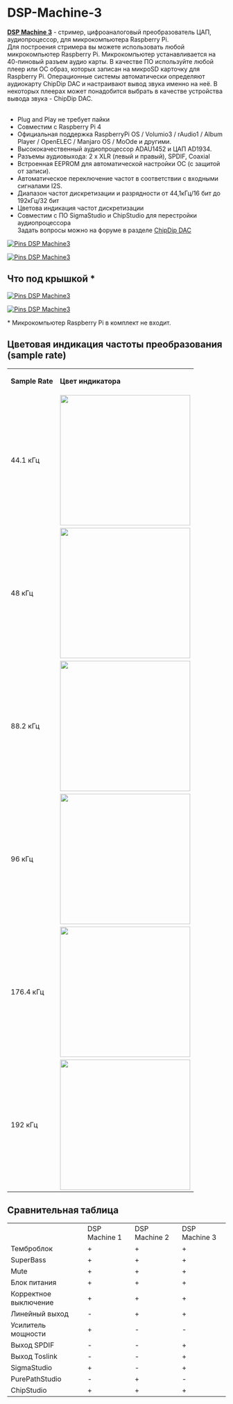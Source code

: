 # DSP-Machine-3<br>
<a class="link" href="https://www.chipdip.ru/catalog-show/for-you-projects?p.0=ChipDipDac"><strong>DSP Machine 3</strong></a> - стример, цифроаналоговый преобразователь ЦАП, аудиопроцессор, для микрокомпьютера Raspberry Pi.<br />
Для построения стримера вы можете использовать любой микрокомпьютер Raspberry Pi. Микрокомпьютер устанавливается на 40-пиновый разъем аудио карты. В качестве ПО используйте любой плеер или ОС образ, которых записан на микроSD карточку для Raspberry Pi. Операционные системы автоматически определяют аудиокарту ChipDip DAC и настраивают вывод звука именно на неё. В некоторых плеерах может понадобится выбрать в качестве устройства вывода звука - ChipDip DAC.<br />
<br />
- Plug and Play не требует пайки<br />
- Совместим с Raspberry Pi 4<br />
- Официальная поддержка RaspberryPi OS / Volumio3 / rAudio1 / Album Player / OpenELEC / Manjaro OS / MoOde и другими.<br />
- Высококачественный аудиопроцессор ADAU1452 и ЦАП AD1934.<br />
- Разъемы аудиовыхода: 2 x XLR (левый и правый), SPDIF, Coaxial<br />
- Встроенная EEPROM для автоматической настройки ОС (с защитой от записи).<br />
- Автоматическое переключение частот в соответствии с входными сигналами I2S.<br />
- Диапазон частот дискретизации и разрядности от 44,1кГц/16 бит до 192кГц/32 бит<br />
- Цветова индикация частот дискретизации<br />
- Совместим с ПО SigmaStudio и ChipStudio для перестройки аудиопроцессора<br />
Задать вопросы можно на форуме в разделе <a class="link" href="https://forum.chipdip.ru/index.php#chipdip-dac.39">ChipDip DAC</a>
<p><a class="galery" href="https://static.chipdip.ru/lib/992/DOC015992445.jpg"><img alt="Pins DSP Machine3" src="https://static.chipdip.ru/lib/992/DOC015992445.jpg" /></a></p>

<p><a class="galery" href="https://static.chipdip.ru/lib/992/DOC015992427.jpg"><img alt="Pins DSP Machine3" src="https://static.chipdip.ru/lib/992/DOC015992427.jpg" /></a></p>

<h2>Что под крышкой *</h2>

<p><a class="galery" href="https://static.chipdip.ru/lib/013/DOC016013327.jpg"><img alt="Pins DSP Machine3" src="https://static.chipdip.ru/lib/013/DOC016013327.jpg" /></a></p>

<p><a class="galery" href="https://static.chipdip.ru/lib/013/DOC016013328.jpg"><img alt="Pins DSP Machine3" src="https://static.chipdip.ru/lib/013/DOC016013328.jpg" /></a></p>
* Микрокомпьютер Raspberry Pi в комплект не входит.

<h2>Цветовая индикация частоты преобразования (sample rate)</h2>

<table class="user_t">
	<tbody>
		<tr>
			<td class="tcenter">
			<p><strong>Sample Rate</strong></p>
			</td>
			<td class="tcenter">
			<p><strong>Цвет индикатора</strong></p>
			</td>
		</tr>
		<tr>
			<td class="tcenter">44.1 кГц</td>
			<td class="tcenter"><img alt="" src="https://static.chipdip.ru/lib/021/DOC016021003.jpg" width="300" /></td>
		</tr>
		<tr>
			<td class="tcenter">48 кГц</td>
			<td class="tcenter"><img alt="" src="https://static.chipdip.ru/lib/021/DOC016021064.jpg" width="300" /></td>
		</tr>
		<tr>
			<td class="tcenter">88.2 кГц</td>
			<td class="tcenter"><img alt="" src="https://static.chipdip.ru/lib/021/DOC016021069.jpg" width="300" /></td>
		</tr>
		<tr>
			<td class="tcenter">96 кГц</td>
			<td class="tcenter"><img alt="" src="https://static.chipdip.ru/lib/021/DOC016021082.jpg" width="300" /></td>
		</tr>
		<tr>
			<td class="tcenter">176.4 кГц</td>
			<td class="tcenter"><img alt="" src="https://static.chipdip.ru/lib/021/DOC016021087.jpg" width="300" /></td>
		</tr>
		<tr>
			<td class="tcenter">192 кГц</td>
			<td class="tcenter"><img alt="" src="https://static.chipdip.ru/lib/021/DOC016021096.jpg" width="300" /></td>
		</tr>
	</tbody>
</table>

<h2>Сравнительная таблица</h2>

<table class="user_t">
	<tbody>
		<tr>
			<td class="tcenter">&nbsp;</td>
			<td class="tcenter">DSP Machine 1</td>
			<td class="tcenter">DSP Machine 2</td>
			<td class="tcenter">DSP Machine 3</td>
		</tr>
		<tr>
			<td class="tcenter">Темброблок</td>
			<td class="tcenter">+</td>
			<td class="tcenter">+</td>
			<td class="tcenter">+</td>
		</tr>
		<tr>
			<td class="tcenter">SuperBass</td>
			<td class="tcenter">+</td>
			<td class="tcenter">+</td>
			<td class="tcenter">+</td>
		</tr>
		<tr>
			<td class="tcenter">Mute</td>
			<td class="tcenter">+</td>
			<td class="tcenter">+</td>
			<td class="tcenter">+</td>
		</tr>
		<tr>
			<td class="tcenter">Блок питания</td>
			<td class="tcenter">+</td>
			<td class="tcenter">+</td>
			<td class="tcenter">+</td>
		</tr>
		<tr>
			<td class="tcenter">Корректное выключение</td>
			<td class="tcenter">+</td>
			<td class="tcenter">+</td>
			<td class="tcenter">+</td>
		</tr>
		<tr>
			<td class="tcenter">Линейный выход</td>
			<td class="tcenter">-</td>
			<td class="tcenter">+</td>
			<td class="tcenter">+</td>
		</tr>
		<tr>
			<td class="tcenter">Усилитель мощности</td>
			<td class="tcenter">+</td>
			<td class="tcenter">-</td>
			<td class="tcenter">-</td>
		</tr>
		<tr>
			<td class="tcenter">Выход SPDIF</td>
			<td class="tcenter">-</td>
			<td class="tcenter">-</td>
			<td class="tcenter">+</td>
		</tr>
		<tr>
			<td class="tcenter">Выход Toslink</td>
			<td class="tcenter">-</td>
			<td class="tcenter">-</td>
			<td class="tcenter">+</td>
		</tr>
		<tr>
			<td class="tcenter">SigmaStudio</td>
			<td class="tcenter">+</td>
			<td class="tcenter">-</td>
			<td class="tcenter">+</td>
		</tr>
		<tr>
			<td class="tcenter">PurePathStudio</td>
			<td class="tcenter">-</td>
			<td class="tcenter">+</td>
			<td class="tcenter">-</td>
		</tr>
		<tr>
			<td class="tcenter">ChipStudio</td>
			<td class="tcenter">+</td>
			<td class="tcenter">+</td>
			<td class="tcenter">+</td>
		</tr>
	</tbody>
</table>
<br />

